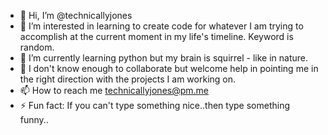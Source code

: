 - 👋 Hi, I’m @technicallyjones
- 👀 I’m interested in learning to create code for whatever I am trying to accomplish at the current moment in my life's timeline. Keyword is random.
- 🌱 I’m currently learning python but my brain is squirrel - like in nature.
- 💞️ I don't know enough to collaborate but welcome help in pointing me in the right direction with the projects I am working on.
- 📫 How to reach me technicallyjones@pm.me
- ⚡ Fun fact: If you can't type something nice..then type something funny..

<!---
technicallyjones/technicallyjones is a ✨ special ✨ repository because its `README.md` (this file) appears on your GitHub profile.
You can click the Preview link to take a look at your changes.
--->
